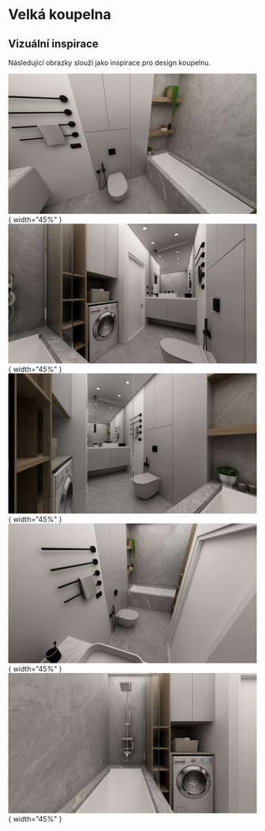 # Velká koupelna

## Vizuální inspirace

Následující obrazky slouží jako inspirace pro design koupelnu.

![Koupelna velká - main](../static/img/bathroom-big/bathroom.main.jpg){ width="45%" }
![Koupelna velká - side](../static/img/bathroom-big/bathroom.back.jpg){ width="45%" }
![Koupelna velká - front](../static/img/bathroom-big/bathroom.side.jpg){ width="45%" }
![Koupelna velká - front](../static/img/bathroom-big/bathroom.side.alt.jpg){ width="45%" }
![Koupelna velká - side](../static/img/bathroom-big/bathroom.bath.jpg){ width="45%" }